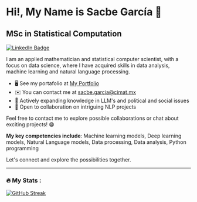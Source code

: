 # Hi!, My Name is Sacbe García 👋

## MSc in Statistical Computation

<div id="badges">
  <a href="https://www.linkedin.com/in/sacbeg/">
    <img src="https://img.shields.io/badge/LinkedIn-blue?style=for-the-badge&logo=linkedin&logoColor=white" alt="LinkedIn Badge"/>
  </a>
</div>

I am an applied mathematician and statistical computer scientist, with a focus on data science, where I have acquired skills in data analysis, machine learning and natural language processing.

- 🖥️ See my portafolio at [My Portfolio](https://sacbegg.github.io/portafolio/)  
- ✉️ You can contact me at sacbe.garcia@cimat.mx  
- 🧠 Actively expanding knowledge in LLM's and political and social issues
- 🤝 Open to collaboration on intriguing NLP projects

Feel free to contact me to explore possible collaborations or chat about exciting projects! 😁

**My key competencies include**: Machine learning models, Deep learning models, Natural Language models, Data processing, Data analysis, Python programming

Let's connect and explore the possibilities together.

---

### :fire: My Stats :

[![GitHub Streak](https://github-readme-streak-stats.herokuapp.com?user=sacbegg&theme=rose&hide_border=true&date_format=j%20M%5B%20Y%5D&mode=weekly&stroke=EB545434)](https://git.io/streak-stats)

<!--
**sacbegg/sacbegg** is a ✨ _special_ ✨ repository because its `README.md` (this file) appears on your GitHub profile.

Here are some ideas to get you started:

- 🔭 I’m currently working on ...
- 🌱 I’m currently learning ...
- 👯 I’m looking to collaborate on ...
- 🤔 I’m looking for help with ...
- 💬 Ask me about ...
- 📫 How to reach me: ...
- 😄 Pronouns: ...
- ⚡ Fun fact: ...
-->
